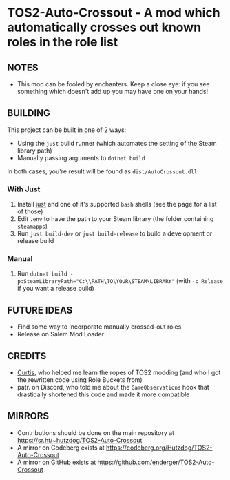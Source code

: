# TOS2-Auto-Crossout - A mod which automatically crosses out known roles in the role list

## NOTES
- This mod can be fooled by enchanters. Keep a close eye: if you see something which doesn't add up you may have one on your hands!

## BUILDING
This project can be built in one of 2 ways:
- Using the `just` build runner (which automates the setting of the Steam library path)
- Manually passing arguments to `dotnet build`

In both cases, you're result will be found as `dist/AutoCrossout.dll`

### With Just
1. Install [just](https://github.com/casey/just) and one of it's supported `bash` shells (see the page for a list of those)
2. Edit `.env` to have the path to your Steam library (the folder containing `steamapps`)
3. Run `just build-dev` or `just build-release` to build a development or release build

### Manual
1. Run `dotnet build -p:SteamLibraryPath="C:\\PATH\TO\YOUR\STEAM\LIBRARY"` (with `-c Release` if you want a release build)

## FUTURE IDEAS
- Find some way to incorporate manually crossed-out roles
- Release on Salem Mod Loader

## CREDITS
- [Curtis](https://github.com/Curtbot9000), who helped me learn the ropes of TOS2 modding (and who I got the rewritten code using Role Buckets from)
- patr. on Discord, who told me about the `GameObservations` hook that drastically shortened this code and made it more compatible

## MIRRORS
- Contributions should be done on the main repository at <https://sr.ht/~hutzdog/TOS2-Auto-Crossout>
- A mirror on Codeberg exists at <https://codeberg.org/Hutzdog/TOS2-Auto-Crossout>
- A mirror on GitHub exists at <https://github.com/enderger/TOS2-Auto-Crossout>
